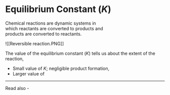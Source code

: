 # Equilibrium Constant (*K*)

Chemical reactions are dynamic systems in  
which reactants are converted to products and  
products are converted to reactants.

![[Reversible reaction.PNG]]

The value of the equilibrium constant (*K*) tells us about the extent of the reaction,

- Small value of *K*; negligible product formation,
- Larger value of 




---
Read also - 